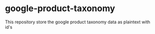 # google-product-taxonomy

This repository store the google product taxonomy data as plaintext with id's
